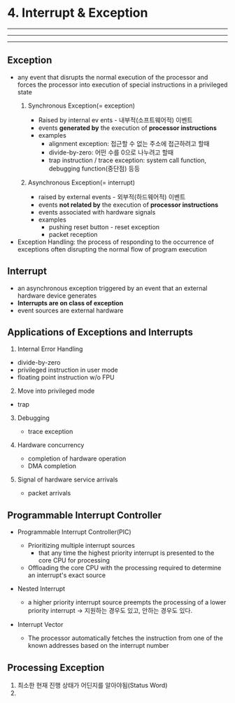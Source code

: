 # 4. Interrupt & Exception
---
---
---

## Exception
- any event that disrupts the normal execution of the processor and forces the processor into execution of special instructions in a privileged state
  1. Synchronous Exception(= exception)
     - Raised by internal ev  ents - 내부적(소프트웨어적) 이벤트
     - events **generated by** the execution of **processor instructions**
     - examples
       - alignment exception: 접근할  수 없는 주소에 접근하려고 할때
       - divide-by-zero: 어떤 수를 0으로 나누려고 할때
       - trap instruction / trace exception: system call function, debugging function(중단점) 등등

  2. Asynchronous Exception(= interrupt)
     - raised by external events - 외부적(하드웨어적) 이벤트
     - events **not related by** the execution of **processor instructions**
     - events associated with hardware signals
     - examples
       - pushing reset button - reset exception
       - packet reception
- Exception Handling: the process of responding to the occurrence of exceptions often disrupting the normal flow of program execution

## Interrupt
- an asynchronous exception triggered by an event that an external hardware device generates
- **Interrupts are on class of exception**
- event sources are external hardware

## Applications of Exceptions and Interrupts
1. Internal Error Handling
  - divide-by-zero
  - privileged instruction in user mode
  - floating point instruction w/o FPU

2. Move into privileged mode
  - trap

3. Debugging
   - trace exception

4. Hardware concurrency
   - completion of hardware operation
   - DMA completion

5. Signal of hardware service arrivals
   - packet arrivals

## Programmable Interrupt Controller
- Programmable Interrupt Controller(PIC)
  - Prioritizing multiple interrupt sources
    - that any time the highest priority interrupt is presented to the core CPU for processing
  - Offloading the core CPU with the processing required to determine an interrupt's exact source

- Nested Interrupt
  - a higher priority interrupt source preempts the processing of a lower priority interrupt -> 지원하는 경우도 있고, 안하는 경우도 있다.

- Interrupt Vector
  - The processor automatically fetches the instruction from one of the known addresses based on the interrupt number

## Processing Exception
1. 최소한 현재 진행 상태가 어딘지를 알아야됨(Status Word)
2. 